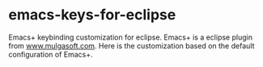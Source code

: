 # emacs-keys-for-eclipse
Emacs+ keybinding customization for eclipse.
Emacs+ is a eclipse plugin from www.mulgasoft.com.
Here is the customization based on the default configuration of Emacs+.
